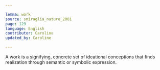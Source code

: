 ```yaml
---

lemma: work
source: smiraglia_nature_2001
page: 129
language: English
contributor: Caroline
updated_by: Caroline

---
```


A work is a signifying, concrete set of ideational conceptions that finds realization through semantic or symbolic expression.
